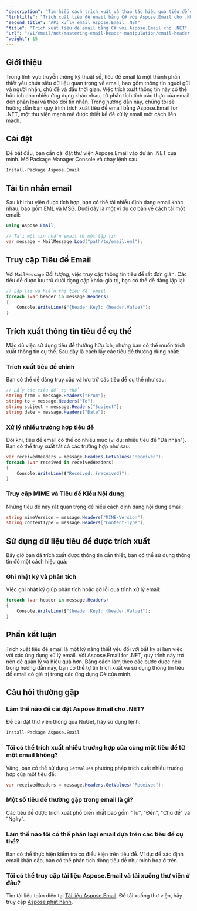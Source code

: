 ```yaml
---
"description": "Tìm hiểu cách trích xuất và thao tác hiệu quả tiêu đề email trong ứng dụng C# của bạn bằng thư viện Aspose.Email mạnh mẽ dành cho .NET. Hướng dẫn toàn diện này cung cấp hướng dẫn từng bước về cách truy cập thông tin tiêu đề chính."
"linktitle": "Trích xuất tiêu đề email bằng C# với Aspose.Email cho .NET"
"second_title": "API xử lý email Aspose.Email .NET"
"title": "Trích xuất tiêu đề email bằng C# với Aspose.Email cho .NET"
"url": "/vi/email/net/mastering-email-header-manipulation/email-header-extraction/"
"weight": 15
---
```


## Giới thiệu

Trong lĩnh vực truyền thông kỹ thuật số, tiêu đề email là một thành phần thiết yếu chứa siêu dữ liệu quan trọng về email, bao gồm thông tin người gửi và người nhận, chủ đề và dấu thời gian. Việc trích xuất thông tin này có thể hữu ích cho nhiều ứng dụng khác nhau, từ phân tích tính xác thực của email đến phân loại và theo dõi tin nhắn. Trong hướng dẫn này, chúng tôi sẽ hướng dẫn bạn quy trình trích xuất tiêu đề email bằng Aspose.Email for .NET, một thư viện mạnh mẽ được thiết kế để xử lý email một cách liền mạch.

## Cài đặt

Để bắt đầu, bạn cần cài đặt thư viện Aspose.Email vào dự án .NET của mình. Mở Package Manager Console và chạy lệnh sau:

```bash
Install-Package Aspose.Email
```

## Tải tin nhắn email

Sau khi thư viện được tích hợp, bạn có thể tải nhiều định dạng email khác nhau, bao gồm EML và MSG. Dưới đây là một ví dụ cơ bản về cách tải một email:

```csharp
using Aspose.Email;

// Tải một tin nhắn email từ một tập tin
var message = MailMessage.Load("path/to/email.eml");
```

## Truy cập Tiêu đề Email

Với `MailMessage` Đối tượng, việc truy cập thông tin tiêu đề rất đơn giản. Các tiêu đề được lưu trữ dưới dạng cặp khóa-giá trị, bạn có thể dễ dàng lặp lại:

```csharp
// Lặp lại và hiển thị tiêu đề email
foreach (var header in message.Headers)
{
    Console.WriteLine($"{header.Key}: {header.Value}");
}
```

## Trích xuất thông tin tiêu đề cụ thể

Mặc dù việc sử dụng tiêu đề thường hữu ích, nhưng bạn có thể muốn trích xuất thông tin cụ thể. Sau đây là cách lấy các tiêu đề thường dùng nhất:

### Trích xuất tiêu đề chính

Bạn có thể dễ dàng truy cập và lưu trữ các tiêu đề cụ thể như sau:

```csharp
// Lấy các tiêu đề cụ thể
string from = message.Headers["From"];
string to = message.Headers["To"];
string subject = message.Headers["Subject"];
string date = message.Headers["Date"];
```

### Xử lý nhiều trường hợp tiêu đề

Đôi khi, tiêu đề email có thể có nhiều mục (ví dụ: nhiều tiêu đề "Đã nhận"). Bạn có thể truy xuất tất cả các trường hợp như sau:

```csharp
var receivedHeaders = message.Headers.GetValues("Received");
foreach (var received in receivedHeaders)
{
    Console.WriteLine($"Received: {received}");
}
```

### Truy cập MIME và Tiêu đề Kiểu Nội dung

Những tiêu đề này rất quan trọng để hiểu cách định dạng nội dung email:

```csharp
string mimeVersion = message.Headers["MIME-Version"];
string contentType = message.Headers["Content-Type"];
```

## Sử dụng dữ liệu tiêu đề được trích xuất

Bây giờ bạn đã trích xuất được thông tin cần thiết, bạn có thể sử dụng thông tin đó một cách hiệu quả:

### Ghi nhật ký và phân tích

Việc ghi nhật ký giúp phân tích hoặc gỡ lỗi quá trình xử lý email:

```csharp
foreach (var header in message.Headers)
{
    Console.WriteLine($"{header.Key}: {header.Value}");
}
```

## Phần kết luận

Trích xuất tiêu đề email là một kỹ năng thiết yếu đối với bất kỳ ai làm việc với các ứng dụng xử lý email. Với Aspose.Email for .NET, quy trình này trở nên dễ quản lý và hiệu quả hơn. Bằng cách làm theo các bước được nêu trong hướng dẫn này, bạn có thể tự tin trích xuất và sử dụng thông tin tiêu đề email có giá trị trong các ứng dụng C# của mình.

## Câu hỏi thường gặp

### Làm thế nào để cài đặt Aspose.Email cho .NET?

Để cài đặt thư viện thông qua NuGet, hãy sử dụng lệnh:
```bash
Install-Package Aspose.Email
```

### Tôi có thể trích xuất nhiều trường hợp của cùng một tiêu đề từ một email không?

Vâng, bạn có thể sử dụng `GetValues` phương pháp trích xuất nhiều trường hợp của một tiêu đề:
```csharp
var receivedHeaders = message.Headers.GetValues("Received");
```

### Một số tiêu đề thường gặp trong email là gì?

Các tiêu đề được trích xuất phổ biến nhất bao gồm "Từ", "Đến", "Chủ đề" và "Ngày".

### Làm thế nào tôi có thể phân loại email dựa trên các tiêu đề cụ thể?

Bạn có thể thực hiện kiểm tra có điều kiện trên tiêu đề. Ví dụ: để xác định email khẩn cấp, bạn có thể phân tích dòng tiêu đề như minh họa ở trên.

### Tôi có thể truy cập tài liệu Aspose.Email và tải xuống thư viện ở đâu?

Tìm tài liệu toàn diện tại [Tài liệu Aspose.Email](https://reference.aspose.com/email/net/). Để tải xuống thư viện, hãy truy cập [Aspose phát hành](https://releases.aspose.com/email/net/).